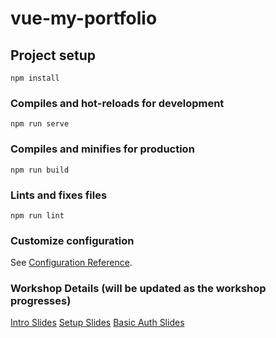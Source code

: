 # vue-my-portfolio

## Project setup
```
npm install
```

### Compiles and hot-reloads for development
```
npm run serve
```

### Compiles and minifies for production
```
npm run build
```

### Lints and fixes files
```
npm run lint
```

### Customize configuration
See [Configuration Reference](https://cli.vuejs.org/config/).

### Workshop Details (will be updated as the workshop progresses)
[Intro Slides](https://docs.google.com/presentation/d/1bF9LJUmR6VP4X-UDFIWkfkZ6GjhaZJaQ6HqgWDwg3N0/view)
[Setup Slides](https://docs.google.com/presentation/d/1PHRjiz_X4RRinOGd0kfRQexEeUFZsXIGAsqMm159GzI/view)
[Basic Auth Slides](https://docs.google.com/presentation/d/1-DdaPmKIuORsOvXrc87ixBvRm80i7VgOQvf969dD_9A/view)